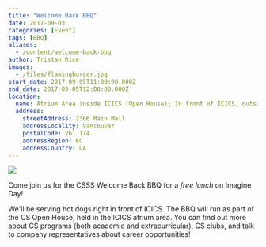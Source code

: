 ```yaml
---
title: "Welcome Back BBQ"
date: 2017-09-03
categories: [Event]
tags: [BBQ]
aliases:
  - /content/welcome-back-bbq
author: Tristan Rice
images:
  - /files/flamingburger.jpg
start_date: 2017-09-05T11:00:00.000Z
end_date: 2017-09-05T12:00:00.000Z
location:
  name: Atrium Area inside ICICS (Open House); In front of ICICS, outside (BBQ)
  address:
    streetAddress: 2366 Main Mall
    addressLocality: Vancouver
    postalCode: V6T 1Z4
    addressRegion: BC
    addressCountry: CA
---
```


![](/files/flamingburger.jpg)

Come join us for the CSSS Welcome Back BBQ for a _free lunch_ on Imagine Day!

We'll be serving hot dogs right in front of ICICS. The BBQ will run as part of the CS Open House, held in the ICICS atrium area. You can find out more about CS programs (both academic and extracurricular), CS clubs, and talk to company representatives about career opportunities!

